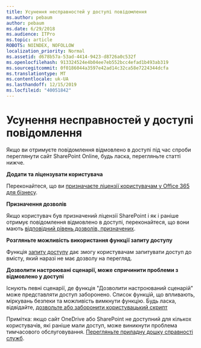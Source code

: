 ```yaml
---
title: Усунення несправностей у доступі повідомлення
ms.author: pebaum
author: pebaum
ms.date: 6/29/2018
ms.audience: ITPro
ms.topic: article
ROBOTS: NOINDEX, NOFOLLOW
localization_priority: Normal
ms.assetid: d678b57a-53ad-4414-9423-d8726a0c532f
ms.openlocfilehash: 913324524e4b04ee7eb552bcc4efad1b493ab319
ms.sourcegitcommit: 0f0186044a3597e42ad14c32ca58e7224344dcfa
ms.translationtype: MT
ms.contentlocale: uk-UA
ms.lasthandoff: 12/15/2019
ms.locfileid: "40051842"
---
```

# <a name="troubleshoot-access-denied-messages"></a>Усунення несправностей у доступі повідомлення

Якщо ви отримуєте повідомлення відмовлено в доступі під час спроби переглянути сайт SharePoint Online, будь ласка, перегляньте статті нижче.

**Додати та ліцензувати користувача**

Переконайтеся, що ви [призначаєте ліцензії користувачам у Office 365 для бізнесу](https://docs.microsoft.com/office365/admin/subscriptions-and-billing/assign-licenses-to-users?view=o365-worldwide&amp;tabs=One).

**Призначення дозволів**

Якщо користувач був призначений ліцензії SharePoint і як і раніше отримує повідомлення відмовлено в доступі, переконайтеся, що вони мають [відповідний рівень дозволів, призначених](https://docs.microsoft.com/sharepoint/understanding-permission-levels).

**Розгляньте можливість використання функції запиту доступу**

Функція [запиту доступу](https://support.office.com/article/Set-up-and-manage-access-requests-94B26E0B-2822-49D4-929A-8455698654B3) дає змогу користувачам запитувати доступ до вмісту, який наразі не має дозволу на перегляд. 

**Дозволити настроювані сценарії, може спричинити проблеми з відмовлено у доступі**

Існують певні сценарії, де функція "Дозволити настроюваний сценарій" може представляти доступ заборонено. Список функцій, що впливають, міркувань безпеки та можливість вимкнути функцію. Будь ласка, відвідайте, [дозвольте або заборонити користувацький скрипт](https://docs.microsoft.com/sharepoint/allow-or-prevent-custom-script)

Примітка: якщо сайт OneDrive або SharePoint не доступний для кількох користувачів, які раніше мали доступ, може виникнути проблема тимчасового обслуговування. [Перегляньте приладну дошку справності служб](https://portal.office.com/adminportal/home#/servicehealth).


  

